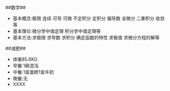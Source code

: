 
##数学##

* 基本概念:极限 连续 可导 可微 不定积分 定积分 偏导数 全微分 二重积分 收敛等
* 基本理论:微分学中值定理 积分学中值定理等
* 基本方法:求极限 求导数 求积分 确定函数的特性 求极值 求微分方程的解等

##减肥##
* 体重85.6KG
* 早餐:1碗混沌
* 中餐:1盒蛋糕1盒牛奶
* 晚餐:无
* XXXX
